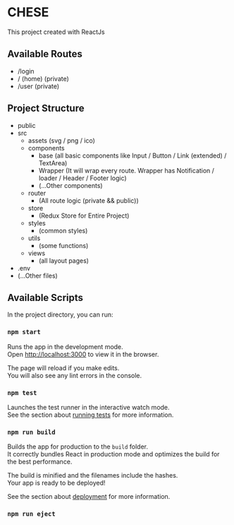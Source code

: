 # CHESE

This project created with ReactJs

## Available Routes

- /login
- / (home) (private)
- /user (private)

## Project Structure

- public
- src
    - assets (svg / png / ico)
    - components
        - base (all basic components like Input / Button / Link (extended) / TextArea)
        - Wrapper (It will wrap every route. Wrapper has Notification / loader / Header / Footer logic)
        - (...Other components)
    - router
        - (All route logic (private && public))
    - store
        - (Redux Store for Entire Project)
    - styles
        - (common styles)
    - utils
        - (some functions)
    - views
        - (all layout pages)
- .env
- (...Other files)


## Available Scripts

In the project directory, you can run:

### `npm start`

Runs the app in the development mode.\
Open [http://localhost:3000](http://localhost:3000) to view it in the browser.

The page will reload if you make edits.\
You will also see any lint errors in the console.

### `npm test`

Launches the test runner in the interactive watch mode.\
See the section about [running tests](https://facebook.github.io/create-react-app/docs/running-tests) for more information.

### `npm run build`

Builds the app for production to the `build` folder.\
It correctly bundles React in production mode and optimizes the build for the best performance.

The build is minified and the filenames include the hashes.\
Your app is ready to be deployed!

See the section about [deployment](https://facebook.github.io/create-react-app/docs/deployment) for more information.

### `npm run eject`

